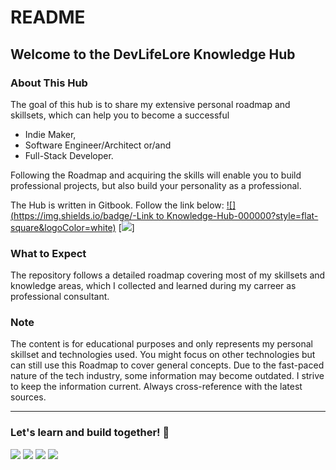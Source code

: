 # README

## Welcome to the DevLifeLore Knowledge Hub

### About This Hub

The goal of this hub is to share my extensive personal roadmap and skillsets, which can help you to become a successful

* Indie Maker,
* Software Engineer/Architect or/and
* Full-Stack Developer.

Following the Roadmap and acquiring the skills will enable you to build professional projects, but also build your personality as a professional.

The Hub is written in Gitbook. Follow the link below:
[![](https://img.shields.io/badge/-Link to Knowledge-Hub-000000?style=flat-square\&logoColor=white)](https://knowledge-hub.devlifelore.com/) [![](https://img.shields.io/badge/-GitHub-000000?style=flat-square\&logo=github)]

### What to Expect

The repository follows a detailed roadmap covering most of my skillsets and knowledge areas, which I collected and learned during my carreer as professional consultant.&#x20;

### Note

The content is for educational purposes and only represents my personal skillset and technologies used. You might focus on other technologies but can still use this Roadmap to cover general concepts.  Due to the fast-paced nature of the tech industry, some information may become outdated. I strive to keep the information current. Always cross-reference with the latest sources.

***

### Let's learn and build together! 🚀

[![](https://img.shields.io/badge/-Website-000000?style=flat-square\&logoColor=white)](https://devlifelore.com) [![](https://img.shields.io/badge/-GitHub-000000?style=flat-square\&logo=github)](https://github.com/devlifelore/knowledge-hub) [![](https://img.shields.io/badge/-Social-%231DA1F2?style=flat-square\&logo=x)](https://x.com/devlifelore) [![](https://img.shields.io/badge/-Mail-000000?style=flat-square\&logo=mail.ru\&logoColor=white)](mailto:manuel@devlifelore.com)
